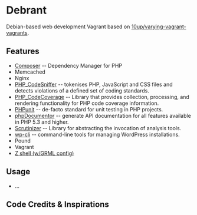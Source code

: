 # Debrant 

Debian-based web development Vagrant based on [10up/varying-vagrant-vagrants](https://github.com/10up/varying-vagrant-vagrants).

## Features

* [Composer](http://getcomposer.org/) -- Dependency Manager for PHP
* Memcached
* Nginx
* [PHP_CodeSniffer](https://github.com/squizlabs/PHP_CodeSniffer) -- tokenises PHP, JavaScript and CSS files and detects violations of a defined set of coding standards.
* [PHP_CodeCoverage](https://github.com/sebastianbergmann/php-code-coverage) -- Library that provides collection, processing, and rendering functionality for PHP code coverage information.
* [PHPunit](https://github.com/sebastianbergmann/phpunit/) -- de-facto standard for unit testing in PHP projects.
* [phpDocumentor](http://phpdoc.org/) -- generate API documentation for all features available in PHP 5.3 and higher.
* [Scrutinizer](https://github.com/scrutinizer-ci/scrutinizer) -- Library for abstracting the invocation of analysis tools.
* [wp-cli](wp-cli.org) -- command-line tools for managing WordPress installations.
* Pound
* Vagrant
* [Z shell (w/GRML config)](http://grml.org/zsh/)

## Usage

* ...

## Code Credits & Inspirations

